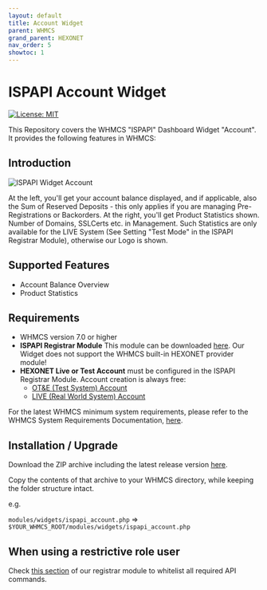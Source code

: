 ```yaml
---
layout: default
title: Account Widget
parent: WHMCS
grand_parent: HEXONET
nav_order: 5
showtoc: 1
---
```


# ISPAPI Account Widget

[![License: MIT]({{site.baseurl}}/assets/images/License-MIT-blue.svg)](https://opensource.org/licenses/MIT)

This Repository covers the WHMCS "ISPAPI" Dashboard Widget "Account". It provides the following features in WHMCS:

## Introduction

![ISPAPI Widget Account]({{site.baseurl}}/assets/images/whmcs/ispapi-widget-account/preview.png)

At the left, you'll get your account balance displayed, and if applicable, also the Sum of Reserved Deposits - this only applies if you are managing Pre-Registrations or Backorders. At the right, you'll get Product Statistics shown. Number of Domains, SSLCerts etc. in Management. Such Statistics are only available for the LIVE System (See Setting "Test Mode" in the ISPAPI Registrar Module), otherwise our Logo is shown.

## Supported Features

* Account Balance Overview
* Product Statistics

## Requirements

* WHMCS version 7.0 or higher
* **ISPAPI Registrar Module** This module can be downloaded [here](https://github.com/hexonet/whmcs-ispapi-registrar/raw/master/whmcs-ispapi-registrar-latest.zip). Our Widget does not support the WHMCS built-in HEXONET provider module!
* **HEXONET Live or Test Account** must be configured in the ISPAPI Registrar Module. Account creation is always free:
  * [OT&E (Test System) Account](https://www.hexonet.net/signup-ote)
  * [LIVE (Real World System) Account](https://www.hexonet.net/cart?signup=true)

For the latest WHMCS minimum system requirements, please refer to the WHMCS System Requirements Documentation, [here](https://docs.whmcs.com/System_Requirements).

## Installation / Upgrade

Download the ZIP archive including the latest release version [here](https://github.com/hexonet/whmcs-ispapi-widget-account/raw/master/whmcs-ispapi-widget-account-latest.zip).

Copy the contents of that archive to your WHMCS directory, while keeping the folder structure intact.

e.g.

`modules/widgets/ispapi_account.php` => `$YOUR_WHMCS_ROOT/modules/widgets/ispapi_account.php`

## When using a restrictive role user

Check [this section](../whmcs-ispapi-registrar/#hexonet-account-hardening) of our registrar module to whitelist all required API commands.
